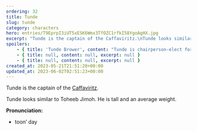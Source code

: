 ```yaml
---
ordering: 32
title: Tunde
slug: tunde
category: characters
hero: entries/T9EprpI3iUT5xESK6Wmx3TfOZC1rfkI58YgoAgHX.jpg
excerpt: "Tunde is the captain of the Caffaviritz.\nTunde looks similar to Toheeb Jimoh. He is tall and an aver..."
spoilers:
    - { title: 'Tunde Brower', content: "Tunde is chairperson-elect for the [Cartel](/category/organizations/cartel) council, current captain of the [Caffaviritz](/category/spaceships/caffaviritz). He and [Mary](/category/characters/mary) met in a restaurant in [Wycalis](/category/planets-cities/wycalis), on [Gliese](/category/planets-cities/gliese). [Davi](/category/characters/davi) met Tunde when he and Mary were going to speak with [Jacquan](/category/characters/jacquan-koliss), just after Tunde and Jacquan had a screaming fight.\r\n\r\nTunde looks similar to Toheeb Jimoh. He is tall and an average weight.\r\n\r\n**Pronunciation:**\r\n- toon’ day\r\n- brow’ ur", excerpt: 'Tunde is chairperson-elect for the Cartel council, current captain of the Caffaviritz. He and Mary m...' }
    - { title: null, content: null, excerpt: null }
    - { title: null, content: null, excerpt: null }
created_at: 2023-05-21T21:51:20+00:00
updated_at: 2023-06-02T02:51:23+00:00
---
```

Tunde is the captain of the [Caffaviritz](/category/spaceships/caffaviritz).

Tunde looks similar to Toheeb Jimoh. He is tall and an average weight.

**Pronunciation:**
- toon’ day